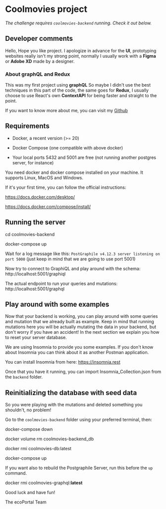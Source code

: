 # Coolmovies project

_The challenge requires `coolmovies-backend` running. Check it out below._

## Developer comments

Hello, Hope you like project.
I apologize in advance for the **UI**, prototyping websites really isn't my strong point, normally I usually work with a **Figma** or **Adobe XD** made by a designer.

### About graphQL and Redux

This was my first project using **graphQL** So maybe I didn't use the best techniques in this part of the code, the same goes for **Redux**, I usually choose to use React's own **ContextAPI** for being faster and straight to the point.

If you want to know more about me, you can visit my [Github](https://github.com/LeonardoWlopes)

## Requirements

- Docker, a recent version (>= 20)

- Docker Compose (one compatible with above docker)

- Your local ports 5432 and 5001 are free (not running another postgres server, for instance)

You need docker and docker compose installed on your machine. It supports Linux, MacOS and Windows.

If it's your first time, you can follow the official instructions:

https://docs.docker.com/desktop/

https://docs.docker.com/compose/install/

## Running the server

cd coolmovies-backend

docker-compose up

Wait for a log message like this: `PostGraphile v4.12.3 server listening on port 5000` (just keep in mind that we are going to use port 5001)

Now try to connect to GraphiQL and play around with the schema: http://localhost:5001/graphiql

The actual endpoint to run your queries and mutations: http://localhost:5001/graphql

## Play around with some examples

Now that your backend is working, you can play around with some queries and mutation that we already built as example. Keep in mind that running mutations here you will be actually mutating the data in your backend, but don't worry if you have an accident! In the next section we explain you how to reset your server database.

We are using Insomnia to provide you some examples. If you don't know about Insomnia you can think about it as another Postman application.

You can install Insomnia from here: https://insomnia.rest

Once that you have it running, you can import Insomnia_Collection.json from the `backend` folder.

## Reinitializing the database with seed data

So you were playing with the mutations and deleted something you shouldn't, no problem!

Go to the `coolmovies-backend` folder using your preferred terminal, then:

docker-compose down

docker volume rm coolmovies-backend_db

docker rmi coolmovies-db:latest

docker-compose up

If you want also to rebuild the Postgraphile Server, run this before the `up` command.

docker rmi coolmovies-graphql:**latest**

Good luck and have fun!

The ecoPortal Team
